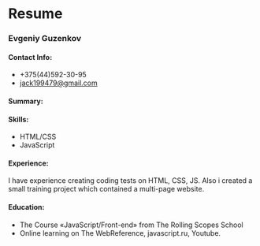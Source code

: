 # Resume

### Evgeniy Guzenkov

#### Contact Info:
* +375(44)592-30-95
* jack199479@gmail.com

#### Summary:


#### Skills:
* HTML/CSS
* JavaScript

#### Experience: 
I have experience creating  coding tests on HTML, CSS, JS. Also i created a small training project which contained a multi-page website.

#### Education:
* The Course «JavaScript/Front-end» from The Rolling Scopes School
* Оnline learning on The WebReference, javascript.ru, Youtube. 
